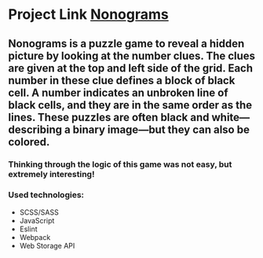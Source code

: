 # Project Link [Nonograms](https://rolling-scopes-school.github.io/suficks-JSFE2023Q4/nonograms/)

## Nonograms is a puzzle game to reveal a hidden picture by looking at the number clues. The clues are given at the top and left side of the grid. Each number in these clue defines a block of black cell. A number indicates an unbroken line of black cells, and they are in the same order as the lines. These puzzles are often black and white—describing a binary image—but they can also be colored.

### Thinking through the logic of this game was not easy, but extremely interesting!

### Used technologies: 

- SCSS/SASS
- JavaScript
- Eslint
- Webpack
- Web Storage API
